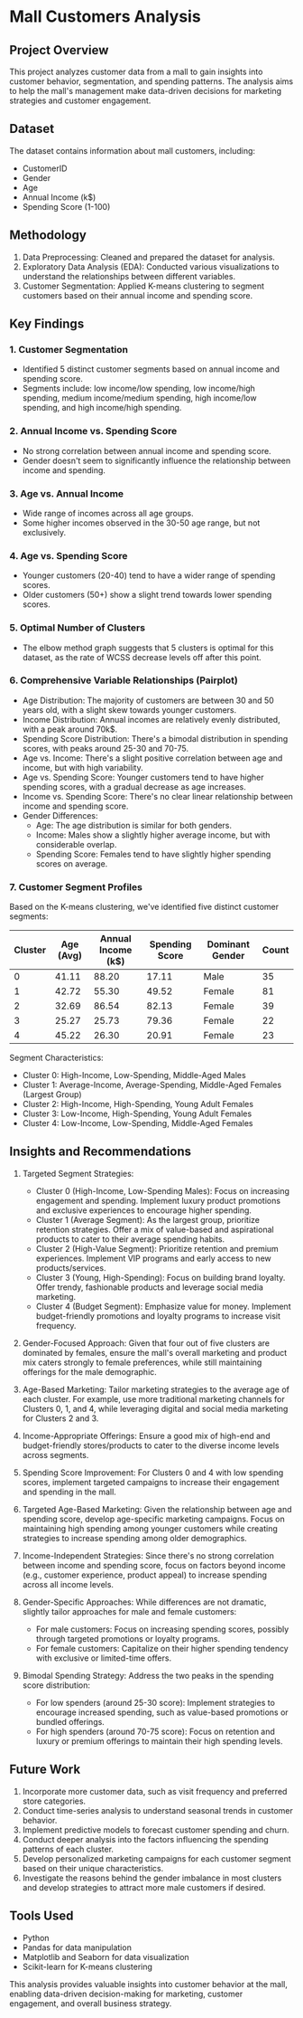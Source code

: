 # Mall Customers Analysis

## Project Overview
This project analyzes customer data from a mall to gain insights into customer behavior, segmentation, and spending patterns. The analysis aims to help the mall's management make data-driven decisions for marketing strategies and customer engagement.

## Dataset
The dataset contains information about mall customers, including:
- CustomerID
- Gender
- Age
- Annual Income (k$)
- Spending Score (1-100)

## Methodology
1. Data Preprocessing: Cleaned and prepared the dataset for analysis.
2. Exploratory Data Analysis (EDA): Conducted various visualizations to understand the relationships between different variables.
3. Customer Segmentation: Applied K-means clustering to segment customers based on their annual income and spending score.

## Key Findings

### 1. Customer Segmentation
- Identified 5 distinct customer segments based on annual income and spending score.
- Segments include: low income/low spending, low income/high spending, medium income/medium spending, high income/low spending, and high income/high spending.

### 2. Annual Income vs. Spending Score
- No strong correlation between annual income and spending score.
- Gender doesn't seem to significantly influence the relationship between income and spending.

### 3. Age vs. Annual Income
- Wide range of incomes across all age groups.
- Some higher incomes observed in the 30-50 age range, but not exclusively.

### 4. Age vs. Spending Score
- Younger customers (20-40) tend to have a wider range of spending scores.
- Older customers (50+) show a slight trend towards lower spending scores.

### 5. Optimal Number of Clusters
- The elbow method graph suggests that 5 clusters is optimal for this dataset, as the rate of WCSS decrease levels off after this point.

### 6. Comprehensive Variable Relationships (Pairplot)
- Age Distribution: The majority of customers are between 30 and 50 years old, with a slight skew towards younger customers.
- Income Distribution: Annual incomes are relatively evenly distributed, with a peak around 70k$.
- Spending Score Distribution: There's a bimodal distribution in spending scores, with peaks around 25-30 and 70-75.
- Age vs. Income: There's a slight positive correlation between age and income, but with high variability.
- Age vs. Spending Score: Younger customers tend to have higher spending scores, with a gradual decrease as age increases.
- Income vs. Spending Score: There's no clear linear relationship between income and spending score.
- Gender Differences: 
  - Age: The age distribution is similar for both genders.
  - Income: Males show a slightly higher average income, but with considerable overlap.
  - Spending Score: Females tend to have slightly higher spending scores on average.

### 7. Customer Segment Profiles
Based on the K-means clustering, we've identified five distinct customer segments:

| Cluster | Age (Avg) | Annual Income (k$) | Spending Score | Dominant Gender | Count |
|---------|-----------|---------------------|----------------|-----------------|-------|
| 0       | 41.11     | 88.20               | 17.11          | Male            | 35    |
| 1       | 42.72     | 55.30               | 49.52          | Female          | 81    |
| 2       | 32.69     | 86.54               | 82.13          | Female          | 39    |
| 3       | 25.27     | 25.73               | 79.36          | Female          | 22    |
| 4       | 45.22     | 26.30               | 20.91          | Female          | 23    |

Segment Characteristics:
- Cluster 0: High-Income, Low-Spending, Middle-Aged Males
- Cluster 1: Average-Income, Average-Spending, Middle-Aged Females (Largest Group)
- Cluster 2: High-Income, High-Spending, Young Adult Females
- Cluster 3: Low-Income, High-Spending, Young Adult Females
- Cluster 4: Low-Income, Low-Spending, Middle-Aged Females

## Insights and Recommendations

1. Targeted Segment Strategies:
   - Cluster 0 (High-Income, Low-Spending Males): Focus on increasing engagement and spending. Implement luxury product promotions and exclusive experiences to encourage higher spending.
   - Cluster 1 (Average Segment): As the largest group, prioritize retention strategies. Offer a mix of value-based and aspirational products to cater to their average spending habits.
   - Cluster 2 (High-Value Segment): Prioritize retention and premium experiences. Implement VIP programs and early access to new products/services.
   - Cluster 3 (Young, High-Spending): Focus on building brand loyalty. Offer trendy, fashionable products and leverage social media marketing.
   - Cluster 4 (Budget Segment): Emphasize value for money. Implement budget-friendly promotions and loyalty programs to increase visit frequency.

2. Gender-Focused Approach: Given that four out of five clusters are dominated by females, ensure the mall's overall marketing and product mix caters strongly to female preferences, while still maintaining offerings for the male demographic.

3. Age-Based Marketing: Tailor marketing strategies to the average age of each cluster. For example, use more traditional marketing channels for Clusters 0, 1, and 4, while leveraging digital and social media marketing for Clusters 2 and 3.

4. Income-Appropriate Offerings: Ensure a good mix of high-end and budget-friendly stores/products to cater to the diverse income levels across segments.

5. Spending Score Improvement: For Clusters 0 and 4 with low spending scores, implement targeted campaigns to increase their engagement and spending in the mall.

6. Targeted Age-Based Marketing: Given the relationship between age and spending score, develop age-specific marketing campaigns. Focus on maintaining high spending among younger customers while creating strategies to increase spending among older demographics.

7. Income-Independent Strategies: Since there's no strong correlation between income and spending score, focus on factors beyond income (e.g., customer experience, product appeal) to increase spending across all income levels.

8. Gender-Specific Approaches: While differences are not dramatic, slightly tailor approaches for male and female customers:
   - For male customers: Focus on increasing spending scores, possibly through targeted promotions or loyalty programs.
   - For female customers: Capitalize on their higher spending tendency with exclusive or limited-time offers.

9. Bimodal Spending Strategy: Address the two peaks in the spending score distribution:
   - For low spenders (around 25-30 score): Implement strategies to encourage increased spending, such as value-based promotions or bundled offerings.
   - For high spenders (around 70-75 score): Focus on retention and luxury or premium offerings to maintain their high spending levels.

## Future Work
1. Incorporate more customer data, such as visit frequency and preferred store categories.
2. Conduct time-series analysis to understand seasonal trends in customer behavior.
3. Implement predictive models to forecast customer spending and churn.
4. Conduct deeper analysis into the factors influencing the spending patterns of each cluster.
5. Develop personalized marketing campaigns for each customer segment based on their unique characteristics.
6. Investigate the reasons behind the gender imbalance in most clusters and develop strategies to attract more male customers if desired.

## Tools Used
- Python
- Pandas for data manipulation
- Matplotlib and Seaborn for data visualization
- Scikit-learn for K-means clustering

This analysis provides valuable insights into customer behavior at the mall, enabling data-driven decision-making for marketing, customer engagement, and overall business strategy.
